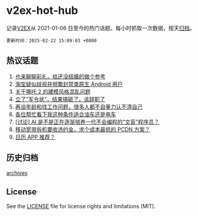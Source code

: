 # v2ex-hot-hub

 记录[V2EX](https://www.v2ex.com/)从 2021-01-06 日至今的热门话题。每小时抓取一次数据，按天[归档](archives)。

`更新时间：2025-02-22 15:09:03 +0800`

## 热议话题

1. [也来聊聊彩礼，给还没结婚的做个参考](https://www.v2ex.com/t/1113292)
1. [淘宝疑似歧视并频繁封禁类原生 Android 用户](https://www.v2ex.com/t/1113414)
1. [关于哪吒 2 的建模风格混乱问题](https://www.v2ex.com/t/1113422)
1. [立了"军令状"，结果搞砸了，该辞职了](https://www.v2ex.com/t/1113288)
1. [再谈年龄和找工作问题，很多人都不自量力认不清自己](https://www.v2ex.com/t/1113426)
1. [各位帮忙看下我这种条件适合油车还是电车](https://www.v2ex.com/t/1113286)
1. [[讨论] AI 是不是正在逐渐培养一代不会编程的“文盲”程序员？](https://www.v2ex.com/t/1113278)
1. [移动宽带拆机要收违约金，求个成本最低的 PCDN 方案？](https://www.v2ex.com/t/1113412)
1. [日历 APP 推荐？](https://www.v2ex.com/t/1113268)

## 历史归档

[archives](archives)

## License

See the [LICENSE](LICENSE) file for license rights and limitations (MIT).
